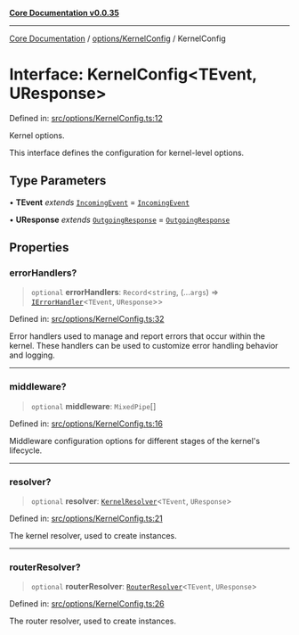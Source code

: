 [**Core Documentation v0.0.35**](../../../README.md)

***

[Core Documentation](../../../modules.md) / [options/KernelConfig](../README.md) / KernelConfig

# Interface: KernelConfig\<TEvent, UResponse\>

Defined in: [src/options/KernelConfig.ts:12](https://github.com/stonemjs/core/blob/c9d95b58ccfb8efcaba0bed7bbf19084836cc28d/src/options/KernelConfig.ts#L12)

Kernel options.

This interface defines the configuration for kernel-level options.

## Type Parameters

• **TEvent** *extends* [`IncomingEvent`](../../../events/IncomingEvent/classes/IncomingEvent.md) = [`IncomingEvent`](../../../events/IncomingEvent/classes/IncomingEvent.md)

• **UResponse** *extends* [`OutgoingResponse`](../../../events/OutgoingResponse/classes/OutgoingResponse.md) = [`OutgoingResponse`](../../../events/OutgoingResponse/classes/OutgoingResponse.md)

## Properties

### errorHandlers?

> `optional` **errorHandlers**: `Record`\<`string`, (...`args`) => [`IErrorHandler`](../../../definitions/interfaces/IErrorHandler.md)\<`TEvent`, `UResponse`\>\>

Defined in: [src/options/KernelConfig.ts:32](https://github.com/stonemjs/core/blob/c9d95b58ccfb8efcaba0bed7bbf19084836cc28d/src/options/KernelConfig.ts#L32)

Error handlers used to manage and report errors that occur within the kernel.
These handlers can be used to customize error handling behavior and logging.

***

### middleware?

> `optional` **middleware**: `MixedPipe`[]

Defined in: [src/options/KernelConfig.ts:16](https://github.com/stonemjs/core/blob/c9d95b58ccfb8efcaba0bed7bbf19084836cc28d/src/options/KernelConfig.ts#L16)

Middleware configuration options for different stages of the kernel's lifecycle.

***

### resolver?

> `optional` **resolver**: [`KernelResolver`](../../../definitions/type-aliases/KernelResolver.md)\<`TEvent`, `UResponse`\>

Defined in: [src/options/KernelConfig.ts:21](https://github.com/stonemjs/core/blob/c9d95b58ccfb8efcaba0bed7bbf19084836cc28d/src/options/KernelConfig.ts#L21)

The kernel resolver, used to create instances.

***

### routerResolver?

> `optional` **routerResolver**: [`RouterResolver`](../../../definitions/type-aliases/RouterResolver.md)\<`TEvent`, `UResponse`\>

Defined in: [src/options/KernelConfig.ts:26](https://github.com/stonemjs/core/blob/c9d95b58ccfb8efcaba0bed7bbf19084836cc28d/src/options/KernelConfig.ts#L26)

The router resolver, used to create instances.
